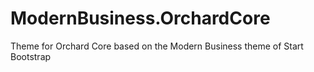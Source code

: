 # ModernBusiness.OrchardCore
Theme for Orchard Core based on the Modern Business theme of Start Bootstrap



